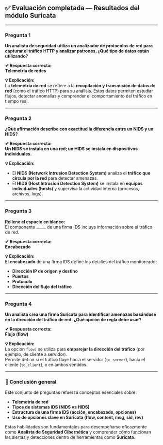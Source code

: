 
## ✅ Evaluación completada — Resultados del módulo Suricata

---

### **Pregunta 1**
**Un analista de seguridad utiliza un analizador de protocolos de red para capturar el tráfico HTTP y analizar patrones. ¿Qué tipo de datos están utilizando?**

**✔ Respuesta correcta:**  
**Telemetría de redes**

**💡 Explicación:**  
La **telemetría de red** se refiere a la **recopilación y transmisión de datos de red** (como el tráfico HTTP) para su análisis. Estos datos permiten estudiar flujos, detectar anomalías y comprender el comportamiento del tráfico en tiempo real.

---

### **Pregunta 2**
**¿Qué afirmación describe con exactitud la diferencia entre un NIDS y un HIDS?**

**✔ Respuesta correcta:**  
**Un NIDS se instala en una red; un HIDS se instala en dispositivos individuales.**

**💡 Explicación:**  
- El **NIDS (Network Intrusion Detection System)** analiza el **tráfico que circula por la red** para detectar amenazas.  
- El **HIDS (Host Intrusion Detection System)** se instala en **equipos individuales (hosts)** y supervisa la actividad interna (procesos, archivos, logs).  

---

### **Pregunta 3**
**Rellene el espacio en blanco:**  
El componente _____ de una firma IDS incluye información sobre el tráfico de red.

**✔ Respuesta correcta:**  
**Encabezado**

**💡 Explicación:**  
El **encabezado** de una firma IDS define los detalles del tráfico monitoreado:  
- **Dirección IP de origen y destino**  
- **Puertos**  
- **Protocolo**  
- **Dirección del flujo del tráfico**

---

### **Pregunta 4**
**Un analista crea una firma Suricata para identificar amenazas basándose en la dirección del tráfico de red. ¿Qué opción de regla debe usar?**

**✔ Respuesta correcta:**  
**Flujo (flow)**

**💡 Explicación:**  
La opción `flow:` se utiliza para **emparejar la dirección del tráfico** (por ejemplo, de cliente a servidor).  
Permite definir si el tráfico fluye hacia el servidor (`to_server`), hacia el cliente (`to_client`), o en ambos sentidos.

---

### 🏁 **Conclusión general**
Este conjunto de preguntas refuerza conceptos esenciales sobre:
- **Telemetría de red**
- **Tipos de sistemas IDS (NIDS vs HIDS)**
- **Estructura de una firma IDS (acción, encabezado, opciones)**
- **Uso de opciones clave en Suricata (flow, content, msg, sid, rev)**

Estas habilidades son fundamentales para desempeñarse eficazmente como **Analista de Seguridad Cibernética** y comprender cómo funcionan las alertas y detecciones dentro de herramientas como **Suricata**.
